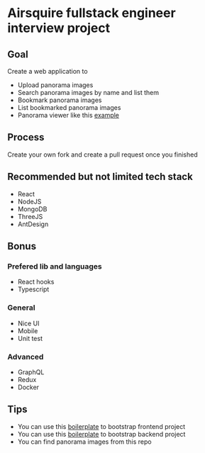 # Airsquire fullstack engineer interview project

## Goal

Create a web application to 

  - Upload panorama images
  - Search panorama images by name and list them
  - Bookmark panorama images
  - List bookmarked panorama images
  - Panorama viewer like this [example](https://threejs.org/examples/webgl_panorama_equirectangular.html)

## Process 

Create your own fork and create a pull request once you finished 

## Recommended but not limited tech stack

- React
- NodeJS
- MongoDB
- ThreeJS
- AntDesign

## Bonus

### Prefered lib and languages
- React hooks
- Typescript

### General
- Nice UI
- Mobile
- Unit test

### Advanced
- GraphQL
- Redux
- Docker

## Tips

- You can use this [boilerplate](https://github.com/AirGo3D/frontend-boilerplate) to bootstrap frontend project
- You can use this [boilerplate](https://github.com/AirGo3D/nodejs-boilerplate) to bootstrap backend project
- You can find panorama images from this repo
